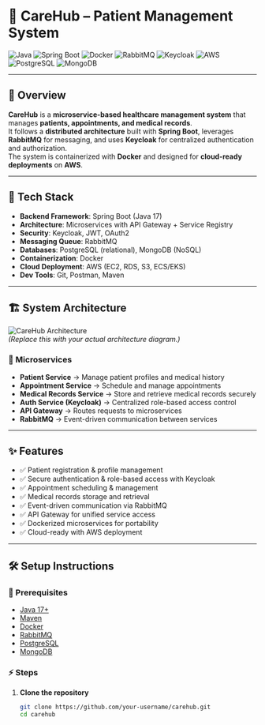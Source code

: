 # 🏥 CareHub – Patient Management System

![Java](https://img.shields.io/badge/Java-17-blue?logo=java)
![Spring Boot](https://img.shields.io/badge/Spring%20Boot-3.0-brightgreen?logo=springboot)
![Docker](https://img.shields.io/badge/Docker-Containerization-blue?logo=docker)
![RabbitMQ](https://img.shields.io/badge/RabbitMQ-Messaging-orange?logo=rabbitmq)
![Keycloak](https://img.shields.io/badge/Keycloak-Security-important?logo=keycloak)
![AWS](https://img.shields.io/badge/AWS-Cloud-yellow?logo=amazonaws)
![PostgreSQL](https://img.shields.io/badge/PostgreSQL-Database-blue?logo=postgresql)
![MongoDB](https://img.shields.io/badge/MongoDB-NoSQL-green?logo=mongodb)

---

## 📌 Overview
**CareHub** is a **microservice-based healthcare management system** that manages **patients, appointments, and medical records**.  
It follows a **distributed architecture** built with **Spring Boot**, leverages **RabbitMQ** for messaging, and uses **Keycloak** for centralized authentication and authorization.  
The system is containerized with **Docker** and designed for **cloud-ready deployments** on **AWS**.

---

## 🚀 Tech Stack
- **Backend Framework**: Spring Boot (Java 17)  
- **Architecture**: Microservices with API Gateway + Service Registry  
- **Security**: Keycloak, JWT, OAuth2  
- **Messaging Queue**: RabbitMQ  
- **Databases**: PostgreSQL (relational), MongoDB (NoSQL)  
- **Containerization**: Docker  
- **Cloud Deployment**: AWS (EC2, RDS, S3, ECS/EKS)  
- **Dev Tools**: Git, Postman, Maven  

---

## 🏗️ System Architecture

![CareHub Architecture](./assets/carehub-architecture.png)  
*(Replace this with your actual architecture diagram.)*

### 🔹 Microservices
- **Patient Service** → Manage patient profiles and medical history  
- **Appointment Service** → Schedule and manage appointments  
- **Medical Records Service** → Store and retrieve medical records securely  
- **Auth Service (Keycloak)** → Centralized role-based access control  
- **API Gateway** → Routes requests to microservices  
- **RabbitMQ** → Event-driven communication between services  

---

## ✨ Features
- ✅ Patient registration & profile management  
- ✅ Secure authentication & role-based access with Keycloak  
- ✅ Appointment scheduling & management  
- ✅ Medical records storage and retrieval  
- ✅ Event-driven communication via RabbitMQ  
- ✅ API Gateway for unified service access  
- ✅ Dockerized microservices for portability  
- ✅ Cloud-ready with AWS deployment  

---

## 🛠️ Setup Instructions

### 🔧 Prerequisites
- [Java 17+](https://adoptopenjdk.net/)  
- [Maven](https://maven.apache.org/)  
- [Docker](https://www.docker.com/)  
- [RabbitMQ](https://www.rabbitmq.com/)  
- [PostgreSQL](https://www.postgresql.org/)  
- [MongoDB](https://www.mongodb.com/)  

### ⚡ Steps
1. **Clone the repository**
   ```bash
   git clone https://github.com/your-username/carehub.git
   cd carehub
